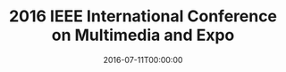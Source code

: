 ---
acronym: ICME-2016
date: '2016-07-11T00:00:00'
ext_url: http://www.icme2016.org/
location: Seattle, USA
submission_date: '2015-11-30T00:00:00'
title: 2016 IEEE International Conference on Multimedia and Expo
---